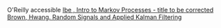 
O'Reilly accessible
[Ibe , Intro to Markov Processes - title to be corrected](https://learning.oreilly.com/library/view/markov-processes-for/9780124077959/xhtml/CHP003.html)
[Brown, Hwang. Random Signals and Applied Kalman Filtering](https://learning.oreilly.com/library/view/introduction-to-random/9780470609699/14_ch007.html)
